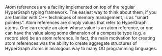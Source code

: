 Atom references are a facility implemented on top of the regular HyperGraph typing framework. The easiest way to think about them, if you are familiar with C++ techniques of memory management, is as “smart pointers”.  Atom references are simply values that refer to HyperGraph atoms. One can create an atom whose value is an atom reference, or one can have the value along some dimension of a composite type (e.g. a record slot) be an atom reference. In fact, the main motivation for creating atom references was the ability to create aggregate structures of HyperGraph atoms in analogous way to many OO programming languages.